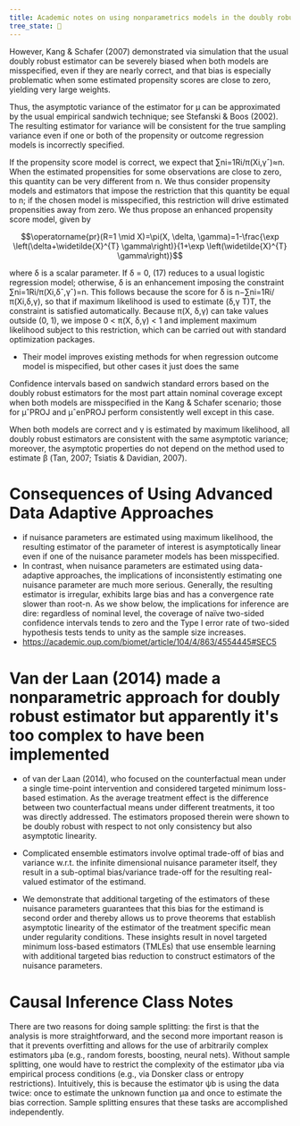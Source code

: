 ```yaml
---
title: Academic notes on using nonparametrics models in the doubly robust estimator
tree_state: 🌱
---
```


However, Kang & Schafer (2007) demonstrated via simulation that the usual doubly robust estimator can be severely biased when both models are misspecified, even if they are nearly correct, and that bias is especially problematic when some estimated propensity scores are close to zero, yielding very large weights. 


Thus, the asymptotic variance of the estimator for μ can be approximated by the usual empirical sandwich technique; see Stefanski & Boos (2002). The resulting estimator for variance will be consistent for the true sampling variance even if one or both of the propensity or outcome regression models is incorrectly specified.



If the propensity score model is correct, we expect that ∑ni=1Ri/π(Xi,γˆ)≈n. When the estimated propensities for some observations are close to zero, this quantity can be very different from n. We thus consider propensity models and estimators that impose the restriction that this quantity be equal to n; if the chosen model is misspecified, this restriction will drive estimated propensities away from zero. We thus propose an enhanced propensity score model, given by


$$\operatorname{pr}(R=1 \mid X)=\pi(X, \delta, \gamma)=1-\frac{\exp \left(\delta+\widetilde{X}^{T} \gamma\right)}{1+\exp \left(\widetilde{X}^{T} \gamma\right)}$$

where δ is a scalar parameter. If δ = 0, (17) reduces to a usual logistic regression model; otherwise, δ is an enhancement imposing the constraint ∑ni=1Ri/π(Xi,δˆ,γˆ)=n. This follows because the score for δ is n−∑ni=1Ri/π(Xi,δ,γ), so that if maximum likelihood is used to estimate (δ,γ T)T, the constraint is satisfied automatically. Because π(X, δ,γ) can take values outside (0, 1), we impose 0 < π(X, δ,γ) < 1 and implement maximum likelihood subject to this restriction, which can be carried out with standard optimization packages.

- Their model improves existing methods for when regression outcome model is mispecified, but other cases it just does the same


Confidence intervals based on sandwich standard errors based on the doubly robust estimators for the most part attain nominal coverage except when both models are misspecified in the Kang & Schafer scenario; those for μˆPROJ and μˆenPROJ perform consistently well except in this case.




When both models are correct and γ is estimated by maximum likelihood, all doubly robust estimators are consistent with the same asymptotic variance; moreover, the asymptotic properties do not depend on the method used to estimate β (Tan, 2007; Tsiatis & Davidian, 2007).





# Consequences of Using Advanced Data Adaptive Approaches
- if nuisance parameters are estimated using maximum likelihood, the resulting estimator of the parameter of interest is asymptotically linear even if one of the nuisance parameter models has been misspecified. 
- In contrast, when nuisance parameters are estimated using data-adaptive approaches, the implications of inconsistently estimating one nuisance parameter are much more serious. Generally, the resulting estimator is irregular, exhibits large bias and has a convergence rate slower than root-n⁠. As we show below, the implications for inference are dire: regardless of nominal level, the coverage of naïve two-sided confidence intervals tends to zero and the Type I error rate of two-sided hypothesis tests tends to unity as the sample size increases. 
- https://academic.oup.com/biomet/article/104/4/863/4554445#SEC5




# Van der Laan (2014) made a nonparametric approach for doubly robust estimator but apparently it's too complex to have been implemented
- of van der Laan (2014), who focused on the counterfactual mean under a single time-point intervention and considered targeted minimum loss-based estimation. As the average treatment effect is the difference between two counterfactual means under different treatments, it too was directly addressed. The estimators proposed therein were shown to be doubly robust with respect to not only consistency but also asymptotic linearity. 


- Complicated ensemble estimators involve optimal trade-off of bias and variance w.r.t. the infinite dimensional nuisance parameter itself, they result in a sub-optimal bias/variance trade-off for the resulting real-valued estimator of the estimand.
- We demonstrate that additional targeting of the estimators of these nuisance parameters guarantees that this bias for the estimand is second order and thereby allows us to prove theorems that establish asymptotic linearity of the estimator of the treatment specific mean under regularity conditions. These insights result in novel targeted minimum loss-based estimators (TMLEs) that use ensemble learning with additional targeted bias reduction to construct estimators of the nuisance parameters.



# Causal Inference Class Notes
There are two reasons for doing sample splitting: the first is that the analysis
is more straightforward, and the second more important reason is that it prevents
overfitting and allows for the use of arbitrarily complex estimators µba (e.g., random
forests, boosting, neural nets). Without sample splitting, one would have to restrict
the complexity of the estimator µba via empirical process conditions (e.g., via Donsker
class or entropy restrictions). Intuitively, this is because the estimator ψb is using the
data twice: once to estimate the unknown function µa and once to estimate the bias
correction. Sample splitting ensures that these tasks are accomplished independently.
